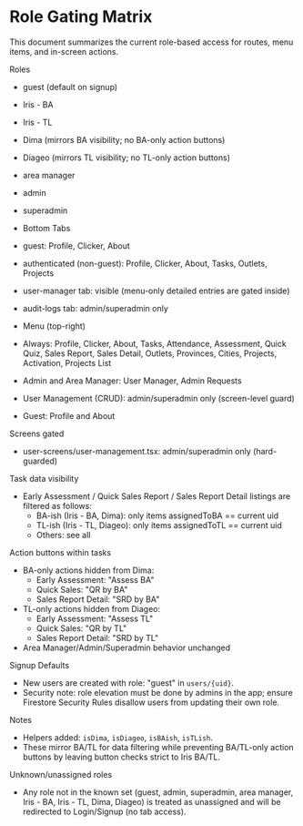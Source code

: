 # Role Gating Matrix

This document summarizes the current role-based access for routes, menu items, and in-screen actions.

Roles
- guest (default on signup)
- Iris - BA
- Iris - TL
- Dima (mirrors BA visibility; no BA-only action buttons)
- Diageo (mirrors TL visibility; no TL-only action buttons)
- area manager
- admin
- superadmin

- Bottom Tabs
- guest: Profile, Clicker, About
- authenticated (non-guest): Profile, Clicker, About, Tasks, Outlets, Projects
- user-manager tab: visible (menu-only detailed entries are gated inside)
- audit-logs tab: admin/superadmin only

- Menu (top-right)
- Always: Profile, Clicker, About, Tasks, Attendance, Assessment, Quick Quiz, Sales Report, Sales Detail, Outlets, Provinces, Cities, Projects, Activation, Projects List
- Admin and Area Manager: User Manager, Admin Requests
- User Management (CRUD): admin/superadmin only (screen-level guard)
- Guest: Profile and About

Screens gated
- user-screens/user-management.tsx: admin/superadmin only (hard-guarded)

Task data visibility
- Early Assessment / Quick Sales Report / Sales Report Detail listings are filtered as follows:
  - BA-ish (Iris - BA, Dima): only items assignedToBA == current uid
  - TL-ish (Iris - TL, Diageo): only items assignedToTL == current uid
  - Others: see all

Action buttons within tasks
- BA-only actions hidden from Dima:
  - Early Assessment: "Assess BA"
  - Quick Sales: "QR by BA"
  - Sales Report Detail: "SRD by BA"
- TL-only actions hidden from Diageo:
  - Early Assessment: "Assess TL"
  - Quick Sales: "QR by TL"
  - Sales Report Detail: "SRD by TL"
- Area Manager/Admin/Superadmin behavior unchanged

Signup Defaults
- New users are created with role: "guest" in `users/{uid}`.
- Security note: role elevation must be done by admins in the app; ensure Firestore Security Rules disallow users from updating their own role.

Notes
- Helpers added: `isDima`, `isDiageo`, `isBAish`, `isTLish`.
- These mirror BA/TL for data filtering while preventing BA/TL-only action buttons by leaving button checks strict to Iris BA/TL.

Unknown/unassigned roles
- Any role not in the known set (guest, admin, superadmin, area manager, Iris - BA, Iris - TL, Dima, Diageo) is treated as unassigned and will be redirected to Login/Signup (no tab access).

